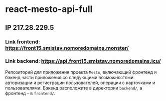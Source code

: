 # react-mesto-api-full

## IP 217.28.229.5

### Link frontend: https://front15.smistav.nomoredomains.monster/

### Link backend: https://api.front15.smistav.nomoredomains.icu/

Репозиторий для приложения проекта `Mesto`, включающий фронтенд и бэкенд части приложения со следующими возможностями: авторизации и регистрации пользователей, операции с карточками и пользователями. Бэкенд расположите в директории `backend/`, а фронтенд - в `frontend/`.
